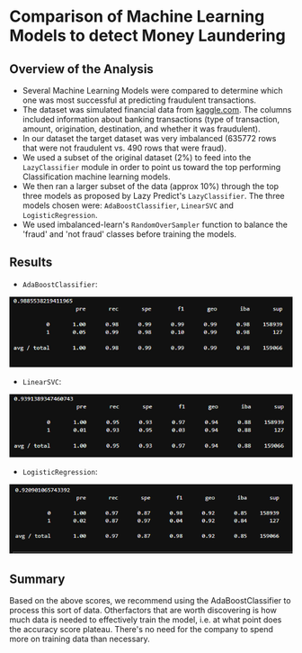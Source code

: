 # Comparison of Machine Learning Models to detect Money Laundering

## Overview of the Analysis

* Several Machine Learning Models were compared to determine which one was most successful at predicting fraudulent transactions.
* The dataset was simulated financial data from [kaggle.com](https://www.kaggle.com/ealaxi/paysim1). The columns included information about banking transactions (type of transaction, amount, origination, destination, and whether it was fraudulent).
* In our dataset the target dataset was very imbalanced (635772 rows that were not fraudulent vs. 490 rows that were fraud).
* We used a subset of the original dataset (2%) to feed into the `LazyClassifier` module in order to point us toward the top performing Classification machine learning models.
* We then ran a larger subset of the data (approx 10%) through the top three models as proposed by Lazy Predict's `LazyClassifier`. The three models chosen were: `AdaBoostClassifier`, `LinearSVC` and `LogisticRegression`.
* We used imbalanced-learn's `RandomOverSampler` function to balance the 'fraud' and 'not fraud' classes before training the models.

## Results

* `AdaBoostClassifier`:
<img src="Images/adaboost_scores.png"/>

* `LinearSVC`:
<img src="Images/linearsvc_scores.png"/>
  
* `LogisticRegression`:
<img src="Images/logistic_regression_scores.png"/>

## Summary

Based on the above scores, we recommend using the AdaBoostClassifier to process this sort of data. Otherfactors that are worth discovering is how much data is needed to effectively train the model, i.e. at what point does the accuracy score plateau. There's no need for the company to spend more on training data than necessary.
